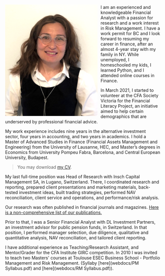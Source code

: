 <img src="img/P_lowres1.png" width=300px; style="float: left;margin-right: 10px"/>
I am an experienced and knowledgeable Financial Analyst with a passion for research and a work interest in Risk Management. I have a work permit for BC and I look forward to resuming my career in finance, after an almost 4-year stay with my family in NY. While unemployed, I homeschooled my kids, I learned Python, and I attended online courses in Finance. 

In March 2021, I started to volunteer at the CFA Society Victoria for the Financial Literacy Project, an initiative aimed to help certain demographics that are underserved by professional financial advice.  

My work experience includes nine years in the alternative investment sector, four years in accounting, and two years in academics. I hold a Master of Advanced Studies in Finance (Financial Assets Management and Engineering) from the University of Lausanne, HEC, and Master’s degrees in Economics from University Pompeu Fabra, Barcelona, and Central European University, Budapest. 

> You may download [my CV](webdocs/CV.pdf).

My last full-time position was Head of Research with Insch Capital Management SA, in Lugano, Switzerland. There, I coordinated research and reporting, prepared client presentations and marketing materials, back-tested investment ideas, built trading strategies, performed NAV reconciliation, client service and operations, and performance/risk analysis.

Our research was often published in financial journals and magazines. [Here is a non-comprehensive list of our publications.](research0.md)  

Prior to that, I was a Senior Financial Analyst with DL Investment Partners, an investment advisor for public pension funds, in Switzerland. In that position, I performed manager selection, due diligence, qualitative and quantitative analysis, NAV reconciliation, and tailored client reporting. 

I have additional experience as Teaching/Research Assistant, and Mentor/Grader for the CFA Institute GIRC competition. In 2010 I was invited to teach two Masters' courses at Toulouse ESEC Business School - Portfolio Management and Risk Management.
(Syllaby [here](webdocs/PM Syllabus.pdf) and [here](webdocs/RM Syllabus.pdf)).